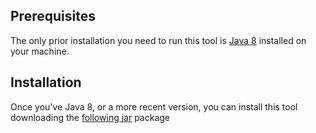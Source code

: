 ## Prerequisites
The only prior installation you need to run this tool is [Java 8](https://www.java.com/it/download/)
installed on your machine.

## Installation
Once you've Java 8, or a more recent version, you can install this tool downloading the
[following jar](../target/DD_Automatic_Charsheet_Compiler.jar) package